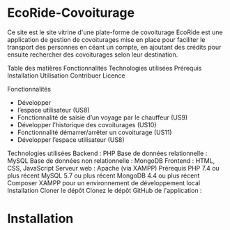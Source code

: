 # EcoRide-Covoiturage
Ce site est le site vitrine d'une plate-forme de covoiturage
EcoRide est une application de gestion de covoiturages mise en place pour faciliter le transport des personnes en céant un compte, en ajoutant des crédits pour ensuite rechercher des covoiturages selon leur destination.

Table des matières
Fonctionnalités
Technologies utilisées
Prérequis
Installation
Utilisation
Contribuer
Licence

Fonctionnalités
* Développer
*  l’espace utilisateur (US8)
*  Fonctionnalité de saisie d’un voyage par le chauffeur (US9)
*  Développer l’historique des covoiturages (US10)
*   Fonctionnalité démarrer/arrêter un covoiturage (US11)
*   Développer l’espace utilisateur (US8)



Technologies utilisées
Backend : PHP
Base de données relationnelle : MySQL
Base de données non relationnelle : MongoDB
Frontend : HTML, CSS, JavaScript
Serveur web : Apache (via XAMPP)
Prérequis
PHP 7.4 ou plus récent
MySQL 5.7 ou plus récent
MongoDB 4.4 ou plus récent
Composer
XAMPP pour un environnement de développement local
Installation
Cloner le dépôt
Clonez le dépôt GitHub de l'application :


# Installation
